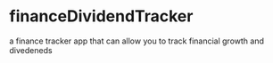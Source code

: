# financeDividendTracker
a finance tracker app that can allow you to track financial growth and divedeneds

